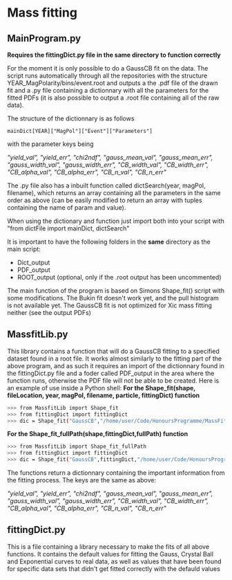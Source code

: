 # Mass fitting
## MainProgram.py
**Requires the fittingDict.py file in the same directory to function correctly**

For the moment it is only possible to do a GaussCB fit on the data. The script runs automatically through all the repositories with the structure YEAR_MagPolarity/bins/event.root and outputs a the .pdf file of the drawn fit and a .py file containing a dictionnary with all the parameters for the fitted PDFs (it is also possible to output a .root file containing all of the raw data).

The structure of the dictionnary is as follows
```
mainDict[YEAR]["MagPol"]["Event"]["Parameters"]
```
with the parameter keys being 

*"yield_val", "yield_err", "chi2ndf", "gauss_mean_val", "gauss_mean_err", "gauss_width_val", "gauss_width_err", "CB_width_val", "CB_width_err", "CB_alpha_val", "CB_alpha_err", "CB_n_val", "CB_n_err"*

The .py file also has a inbuilt function called dictSearch(year, magPol, filename), which returns an array containing all the parameters in the same order as above (can be easily modified to return an array with tuples containing the name of param and value).

When using the dictionary and function just import both into your script with
"from dictFile import mainDict, dictSearch"

It is important to have the following folders in the **same** directory as the main script:

* Dict_output 
* PDF_output 
* ROOT_output (optional, only if the .root output has been uncommented)

The main function of the program is based on Simons Shape_fit() script with some modifications. The Bukin fit doesn't work yet, and the pull histogram is not available yet. The GaussCB fit is not optimized for Xic mass fitting neither (see the output PDFs)


## MassfitLib.py
This library contains a function that will do a GaussCB fitting to a specified dataset found in a root file. It works almost similarly to the fitting part of the above program, and as such it requires an import of the dictionnary found in the fittingDict.py file and a foder called PDF_output in the area where the function runs, otherwise the PDF file will not be able to
be created. Here is an example of use inside a Python shell:
**For the Shape_fit(shape, fileLocation, year, magPol, filename, particle, fittingDict) function**
```bash
>>> from MassfitLib import Shape_fit
>>> from fittingDict import fittingDict
>>> dic = Shape_fit("GaussCB","/home/user/Code/HonoursProgramme/MassFitScript/testDirectories/2011_MagDown/bins",2011,"MagDown","Lc_splitfile_y2.5-3.0_pt3000-4000.root", "Lc",fittingDict)
```
**For the Shape_fit_fullPath(shape,fittingDict,fullPath) function**
```bash
>>> from MassfitLib import Shape_fit_fullPath
>>> from fittingDict import fittingDict
>>> dic = Shape_fit("GaussCB",fittingDict,"/home/user/Code/HonoursProgramme/MassFitScript/testDirectories/2011_MagDown/bins/Lc_splitfile_y2.5-3.0_pt3000-4000.root")
```
The functions return a dictionnary containing the important information from the fitting process. The keys are the same as above: 

*"yield_val", "yield_err", "chi2ndf", "gauss_mean_val", "gauss_mean_err", "gauss_width_val", "gauss_width_err", "CB_width_val", "CB_width_err", "CB_alpha_val", "CB_alpha_err", "CB_n_val", "CB_n_err"*

## fittingDict.py
This is a file containing a library necessary to make the fits of all above functions. It contains the default values for fitting the Gauss, Crystal Ball and Exponential curves to real data, as well as values that have been found for specific data sets that didn't get fitted correctly with the defauld values

